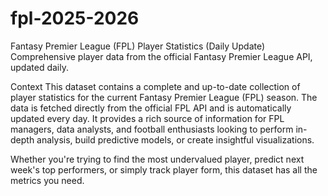 # fpl-2025-2026
Fantasy Premier League (FPL) 
Player Statistics (Daily Update) Comprehensive player data from the official Fantasy Premier League API, updated daily.

Context
This dataset contains a complete and up-to-date collection of player statistics for the current Fantasy Premier League (FPL) season. The data is fetched directly from the official FPL API and is automatically updated every day. It provides a rich source of information for FPL managers, data analysts, and football enthusiasts looking to perform in-depth analysis, build predictive models, or create insightful visualizations.

Whether you're trying to find the most undervalued player, predict next week's top performers, or simply track player form, this dataset has all the metrics you need.
